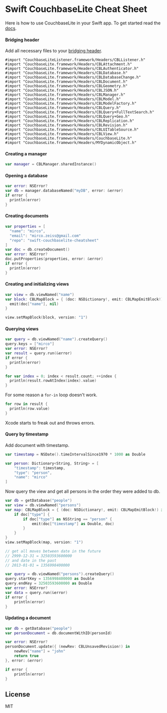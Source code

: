 
# Swift CouchbaseLite Cheat Sheet

Here is how to use CouchbaseLite in your Swift app.
To get started read the
[docs](http://developer.couchbase.com/mobile/develop/training/build-first-ios-app/create-new-project/index.html).

#### Bridging header

Add all necessary files to your
[bridging header](https://developer.apple.com/library/prerelease/ios/documentation/swift/conceptual/buildingcocoaapps/MixandMatch.html).

```
#import "CouchbaseLiteListener.framework/Headers/CBLListener.h"
#import "CouchbaseLite.framework/Headers/CBLAttachment.h"
#import "CouchbaseLite.framework/Headers/CBLAuthenticator.h"
#import "CouchbaseLite.framework/Headers/CBLDatabase.h"
#import "CouchbaseLite.framework/Headers/CBLDatabaseChange.h"
#import "CouchbaseLite.framework/Headers/CBLDocument.h"
#import "CouchbaseLite.framework/Headers/CBLGeometry.h"
#import "CouchbaseLite.framework/Headers/CBLJSON.h"
#import "CouchbaseLite.framework/Headers/CBLManager.h"
#import "CouchbaseLite.framework/Headers/CBLModel.h"
#import "CouchbaseLite.framework/Headers/CBLModelFactory.h"
#import "CouchbaseLite.framework/Headers/CBLQuery.h"
#import "CouchbaseLite.framework/Headers/CBLQuery+FullTextSearch.h"
#import "CouchbaseLite.framework/Headers/CBLQuery+Geo.h"
#import "CouchbaseLite.framework/Headers/CBLReplication.h"
#import "CouchbaseLite.framework/Headers/CBLRevision.h"
#import "CouchbaseLite.framework/Headers/CBLUITableSource.h"
#import "CouchbaseLite.framework/Headers/CBLView.h"
#import "CouchbaseLite.framework/Headers/CouchbaseLite.h"
#import "CouchbaseLite.framework/Headers/MYDynamicObject.h"
```

#### Creating a manager

```swift
var manager = CBLManager.sharedInstance()
```

#### Opening a database

```swift
var error: NSError?
var db = manager.databaseNamed("myDB", error: &error)
if error {
  println(error)
}
```

#### Creating documents

```swift
var properties = [
  "name": "mirco",
  "email": "mirco.zeiss@gmail.com"
  "repo": "swift-couchbaselite-cheatsheet"
]
var doc = db.createDocument()
var error: NSError?
doc.putProperties(properties, error: &error)
if error {
  println(error)
}
```

#### Creating and initializing views

```swift
var view = db.viewNamed("name")
var block: CBLMapBlock = { (doc: NSDictionary!, emit: CBLMapEmitBlock!) in
  emit(doc["name"], nil)
}

view.setMapBlock(block, version: "1")
```

#### Querying views

```swift
var query = db.viewNamed("name").createQuery()
query.keys = ["mirco"]
var error: NSError?
var result = query.run(&error)
if error {
  println(error)
}

for var index = 0; index < result.count; ++index {
  println(result.rowAtIndex(index).value)
}
```

For some reason a `for-in` loop doesn't work.

```swift
for row in result {
  println(row.value)
}
```

Xcode starts to freak out and throws errors.

#### Query by timestamp

Add document with timestamp.

```swift
var timestamp = NSDate().timeIntervalSince1970 * 1000 as Double

var person: Dictionary<String, String> = [
    "timestamp": timestamp,
    "type": "person",
    "name": "mirco"
]
```

Now query the view and get all persons in the order they were added to db.

```swift
var db = getDatabase("people")
var view = db.viewNamed("persons")
var map: CBLMapBlock = { (doc: NSDictionary!, emit: CBLMapEmitBlock!) in
    if doc["type"] {
        if doc["type"] as NSString == "person" {
            emit(doc["timestamp"] as Double, doc)
        }
    }
}
view.setMapBlock(map, version: "1")

// get all moves between date in the future
// 2999-12-31 = 32503593600000
// and date in the past
// 2013-01-01 = 1356998400000

var query = db.viewNamed("persons").createQuery()
query.startKey = 1356998400000 as Double
query.endKey = 32503593600000 as Double
var error: NSError?
var data = query.run(&error)
if error {
    println(error)
}
```

#### Updating a document

```swift
var db = getDatabase("people")
var personDocument = db.documentWithID(personId)

var error: NSError?
personDocument.update({ (newRev: CBLUnsavedRevision!) in
    newRev["name"] = "john"
    return true
}, error: &error)

if error {
    println(error)
}
```

## License

MIT

